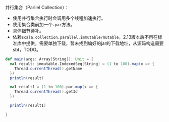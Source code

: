 并行集合（Parllel Collection）：

- 使用并行集合执行时会调用多个线程加速执行。
- 使用集合类前加一个`.par`方法。
- 具体细节待补。
- 依赖`scala.collection.parallel.immutable/mutable`，2.13版本后不再在标准库中提供，需要单独下载，暂未找到编好的jar的下载地址，从源码构造需要sbt，TODO。

```scala
def main(args: Array[String]): Unit = {
  val result: immutable.IndexedSeq[String] = (1 to 100).map(x => {
    Thread.currentThread().getName
  })
  println(result)

  val result1 = (1 to 100).par.map(x => {
    Thread.currentThread().getId
  })

  println(result1)

}
```
